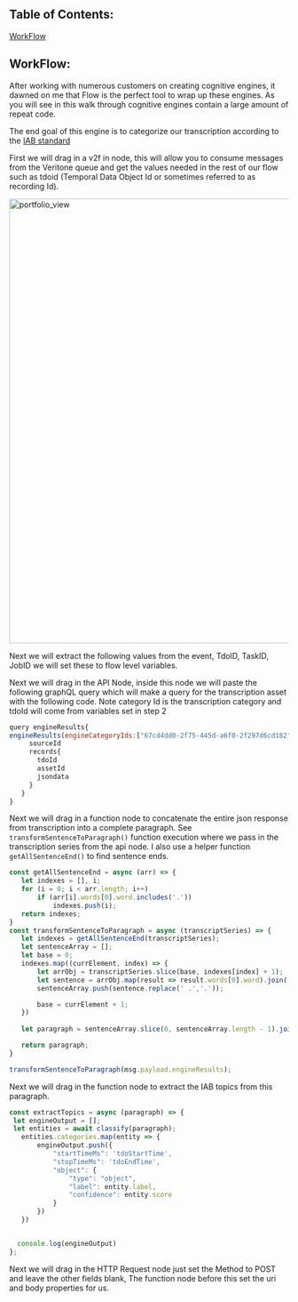 
## Table of Contents:
[WorkFlow](#workFlow)<br>


## WorkFlow:


After working with numerous customers on creating cognitive engines, it dawned on me that Flow is the perfect tool to wrap up these engines. As you will see in this walk through cognitive engines contain a large amount of repeat code. 


The end goal of this engine is to categorize our transcription according to the [IAB standard](https://www.iab.com/guidelines/iab-quality-assurance-guidelines-qag-taxonomy)


First we will drag in a v2f in node, this will allow you to consume messages from the Veritone queue and get the values needed in the rest of our flow such as tdoid (Temporal Data Object Id or sometimes referred to as recording Id). 

<img width="800" alt="portfolio_view" src="https://s3.amazonaws.com/hold4fisher/public-v2f-in.gif">





Next we will extract the following values from the event, TdoID, TaskID, JobID we will set these to flow level variables. 







Next we will drag in the API Node, inside this node we will paste the following graphQL query which will make a query for the transcription asset with the following code. Note category Id is the transcription category and tdoId will come from variables set in step 2

```js
query engineResults{
engineResults(engineCategoryIds:["67cd4dd0-2f75-445d-a6f0-2f297d6cd182"],tdoId:"412720139"){
     sourceId
     records{
       tdoId
       assetId
       jsondata
     }
   }
}
```

Next we will drag in a function node to concatenate the entire json response from transcription into a complete paragraph. See `transformSentenceToParagraph()` function execution where we pass in the transcription series from the api node. I also use a helper function `getAllSentenceEnd()` to find sentence ends. 
```js
const getAllSentenceEnd = async (arr) => {
   let indexes = [], i;
   for (i = 0; i < arr.length; i++)
       if (arr[i].words[0].word.includes('.'))
           indexes.push(i);
   return indexes;
}
const transformSentenceToParagraph = async (transcriptSeries) => {
   let indexes = getAllSentenceEnd(transcriptSeries);
   let sentenceArray = [];
   let base = 0;
   indexes.map((currElement, index) => {
       let arrObj = transcriptSeries.slice(base, indexes[index] + 1);
       let sentence = arrObj.map(result => result.words[0].word).join(' ');
       sentenceArray.push(sentence.replace(' .','.'));

       base = currElement + 1;
   })
 
   let paragraph = sentenceArray.slice(0, sentenceArray.length - 1).join(' ')

   return paragraph;
}

transformSentenceToParagraph(msg.payload.engineResults);
```


Next we will drag in the function node to extract the IAB topics from this paragraph. 

```js
const extractTopics = async (paragraph) => {
 let engineOutput = [];
 let entities = await classify(paragraph);
   entities.categories.map(entity => {
       engineOutput.push({
           "startTimeMs": 'tdoStartTime',
           "stopTimeMs": 'tdoEndTime',
           "object": {
               "type": "object",
               "label": entity.label,
               "confidence": entity.score
           }
       })
   })


  console.log(engineOutput)
};
```


Next we will drag in the HTTP Request node just set the Method to POST and leave the other fields blank, The function node before this set the uri and body properties for us. 
